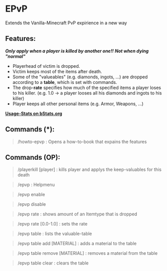 # EPvP
Extends the Vanilla-Minecraft PvP expirience in a new way

## Features:
***Only apply when a player is killed by another one!!***
***Not when dying "normal"***
- Playerhead of victim is dropped.
- Victim keeps most of the items after death.
- Some of the "valueables" (e.g. diamonds, ingots, ...) are dropped according to a **table**, which is set with commands.
- The drop-**rate** specifies how much of the specified items a player loses to his killer. (e.g. 1.0 -> a player looses all his diamonds and ingots to his killer)
- Player keeps all other personal items (e.g. Armor, Weapons, ...)

[**Usage-Stats on bStats.org**](https://bstats.org/plugin/bukkit/Extended%20PvP/16563)

## Commands (*):

> /howto-epvp : Opens a how-to-book that expains the features

## Commands (OP):

> /playerkill [player] : kills player and applys the keep-valuables for this death

> /epvp : Helpmenu

> /epvp enable

> /epvp disable

> /epvp rate : shows amount of an Itemtype that is dropped

> /epvp rate [0.0-1.0] : sets the rate

> /epvp table : lists the valuable-table

> /epvp table add [MATERIAL] : adds a material to the table

> /epvp table remove [MATERIAL] : removes a material from the table

> /epvp table clear : clears the table
